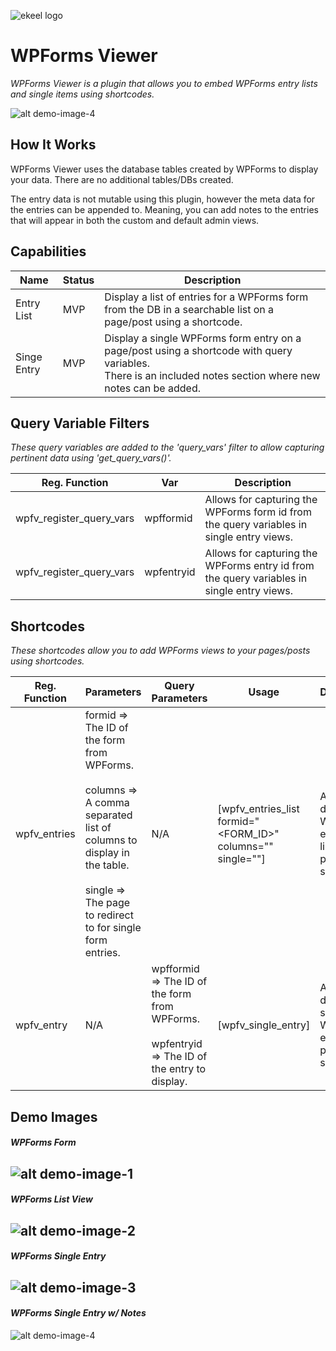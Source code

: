 ![ekeel logo](https://github.com/ekeel/WPForms_Viewer/blob/master/md_content/logo_transparent.png)

# WPForms Viewer
*WPForms Viewer is a plugin that allows you to embed WPForms entry lists and single items using shortcodes.*

![alt demo-image-4](https://github.com/ekeel/WPForms_Viewer/raw/master/md_content/dem-form-4.png)

## How It Works
WPForms Viewer uses the database tables created by WPForms to display your data. There are no additional tables/DBs created.

The entry data is not mutable using this plugin, however the meta data for the entries can be appended to. Meaning, you can add notes to the entries that will appear in both the custom and default admin views.

## Capabilities
| Name | Status | Description |
| ---- | ------ | ----------- |
| Entry List | MVP | Display a list of entries for a WPForms form from the DB in a searchable list on a page/post using a shortcode. |
| Singe Entry | MVP | Display a single WPForms form entry on a page/post using a shortcode with query variables.<br>There is an included notes section where new notes can be added. |

## Query Variable Filters
*These query variables are added to the 'query_vars' filter to allow capturing pertinent data using 'get_query_vars()'.*
  
| Reg. Function | Var | Description |
| ------------- | --- | ----------- |
| wpfv_register_query_vars | wpfformid | Allows for capturing the WPForms form id from the query variables in single entry views. |
| wpfv_register_query_vars | wpfentryid | Allows for capturing the WPForms entry id from the query variables in single entry views. |

## Shortcodes
*These shortcodes allow you to add WPForms views to your pages/posts using shortcodes.*

| Reg. Function | Parameters | Query Parameters | Usage | Description |
| ------------- | ---------- | ---------------- | ----- | ----------- |
| wpfv_entries | formid => The ID of the form from WPForms.<br><br>columns => A comma separated list of columns to display in the table.<br><br>single => The page to redirect to for single form entries. | N/A | [wpfv_entries_list formid="<FORM_ID>" columns="<COLUMNS>" single=""] | Allows for displaying WPForms entries in a list on a page via a shortcode. |
| wpfv_entry | N/A | wpfformid => The ID of the form from WPForms.<br><br>wpfentryid => The ID of the entry to display. | [wpfv_single_entry] | Allows for displaying a single WPForms entry on a page via a shortcode. |

## Demo Images
#### *WPForms Form*

![alt demo-image-1](https://github.com/ekeel/WPForms_Viewer/raw/master/md_content/dem-form-1.png)
-----

#### *WPForms List View*

![alt demo-image-2](https://github.com/ekeel/WPForms_Viewer/raw/master/md_content/dem-form-2.png)
-----

#### *WPForms Single Entry*

![alt demo-image-3](https://github.com/ekeel/WPForms_Viewer/raw/master/md_content/dem-form-3.png)
-----

#### *WPForms Single Entry w/ Notes*

![alt demo-image-4](https://github.com/ekeel/WPForms_Viewer/raw/master/md_content/dem-form-4.png)